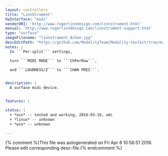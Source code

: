 ```yaml
---
layout: controllers
title: "LinnStrument"
hwInterface: "midi"
vendorURI: 'http://www.rogerlinndesign.com/linnstrument.html'
manual: 'http://www.rogerlinndesign.com/linnstrument-support.html'
type: "surface"
imageFilename: "linnstrument_8chan.jpg"
descEditPath: "https://github.com/ModalityTeam/Modality-toolkit/tree/master/Modality/MKtlDescriptions//linnstrument/linnstrument_8chan.desc.scd"
notes: |
  In ```Per-split``` settings,

  turn ```MIDI MODE``` to ```ChPerRow```,

  and ```LOUDNESS/Z``` to ```CHAN PRES```.


description: |
  A surface midi device.


features: |

status: |
  + *osx* -- tested and working, 2016-03-16, adc
  + *linux* -- unknown
  + *win* -- unknown

---
```

{% comment %}This file was autogenerated on Fri Apr  8 10:56:51 2016. Please edit corresponding desc-file.{% endcomment %}